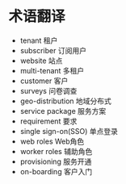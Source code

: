 # 术语翻译

* tenant                            租户  
* subscriber                        订阅用户  
* website                           站点  
* multi-tenant                      多租户  
* customer                          客户  
* surveys                           问卷调查
* geo-distribution                  地域分布式
* service package                   服务方案
* requirement                       要求
* single sign-on(SSO)               单点登录  
* web roles                         Web角色
* worker roles                      辅助角色 
* provisioning                      服务开通
* on-boarding                       客户入门


